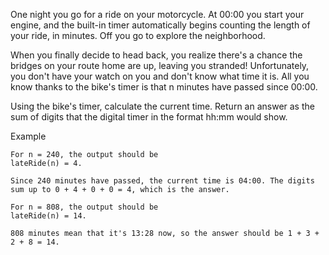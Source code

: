 One night you go for a ride on your motorcycle. At 00:00 you start your engine, and the built-in timer automatically begins counting the length of your ride, in minutes. Off you go to explore the neighborhood.

When you finally decide to head back, you realize there's a chance the bridges on your route home are up, leaving you stranded! Unfortunately, you don't have your watch on you and don't know what time it is. All you know thanks to the bike's timer is that n minutes have passed since 00:00.

Using the bike's timer, calculate the current time. Return an answer as the sum of digits that the digital timer in the format hh:mm would show.

Example

    For n = 240, the output should be
    lateRide(n) = 4.

    Since 240 minutes have passed, the current time is 04:00. The digits sum up to 0 + 4 + 0 + 0 = 4, which is the answer.

    For n = 808, the output should be
    lateRide(n) = 14.

    808 minutes mean that it's 13:28 now, so the answer should be 1 + 3 + 2 + 8 = 14.

